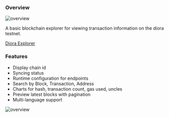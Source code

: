 
### Overview

![overview](/assets/block1.jpeg)


A basic blockchain explorer for viewing transaction information on the diora testnet.

[Diora Explorer](https://dioraexplorer.net)

### Features

- Display chain id
- Syncing status
- Runtime configuration for endpoints
- Search by Block, Transaction, Address
- Charts for hash, transaction count, gas used, uncles
- Preview latest blocks with pagination
- Multi-language support



![overview](/assets/block.png)